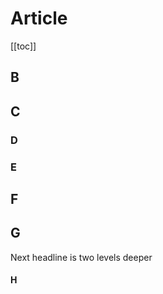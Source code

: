 # Article

[[toc]]

## B

## C

### D

### E

## F

## G

Next headline is two levels deeper

#### H
